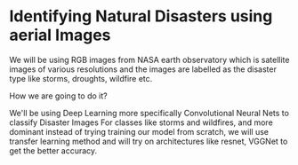 # Identifying Natural Disasters using aerial Images 

We will be using RGB images from NASA earth observatory which is satellite images of various resolutions and the images are labelled as the disaster type like storms, droughts, wildfire etc.

How we are going to do it?

We'll be using Deep Learning more specifically Convolutional Neural Nets to classify Disaster Images For classes like storms and wildfires, and more dominant instead of trying training our model from scratch, we will use transfer learning method and will try on architectures like resnet, VGGNet to get the better accuracy.